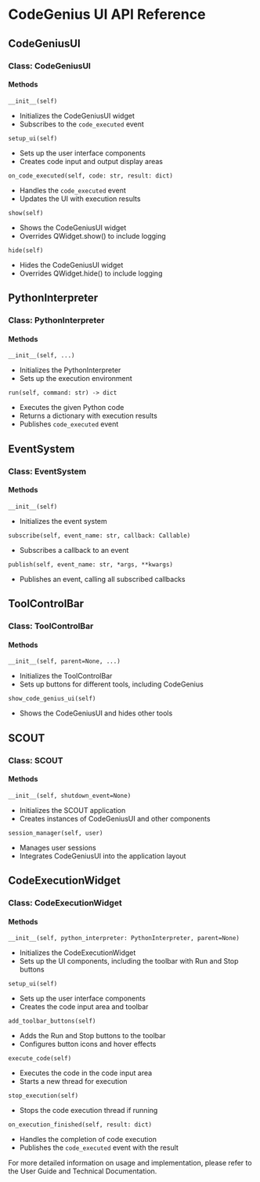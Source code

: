 # CodeGenius UI API Reference

## CodeGeniusUI

### Class: CodeGeniusUI

#### Methods

`__init__(self)`
- Initializes the CodeGeniusUI widget
- Subscribes to the `code_executed` event

`setup_ui(self)`
- Sets up the user interface components
- Creates code input and output display areas

`on_code_executed(self, code: str, result: dict)`
- Handles the `code_executed` event
- Updates the UI with execution results

`show(self)`
- Shows the CodeGeniusUI widget
- Overrides QWidget.show() to include logging

`hide(self)`
- Hides the CodeGeniusUI widget
- Overrides QWidget.hide() to include logging

## PythonInterpreter

### Class: PythonInterpreter

#### Methods

`__init__(self, ...)`
- Initializes the PythonInterpreter
- Sets up the execution environment

`run(self, command: str) -> dict`
- Executes the given Python code
- Returns a dictionary with execution results
- Publishes `code_executed` event

## EventSystem

### Class: EventSystem

#### Methods

`__init__(self)`
- Initializes the event system

`subscribe(self, event_name: str, callback: Callable)`
- Subscribes a callback to an event

`publish(self, event_name: str, *args, **kwargs)`
- Publishes an event, calling all subscribed callbacks

## ToolControlBar

### Class: ToolControlBar

#### Methods

`__init__(self, parent=None, ...)`
- Initializes the ToolControlBar
- Sets up buttons for different tools, including CodeGenius

`show_code_genius_ui(self)`
- Shows the CodeGeniusUI and hides other tools

## SCOUT

### Class: SCOUT

#### Methods

`__init__(self, shutdown_event=None)`
- Initializes the SCOUT application
- Creates instances of CodeGeniusUI and other components

`session_manager(self, user)`
- Manages user sessions
- Integrates CodeGeniusUI into the application layout

## CodeExecutionWidget

### Class: CodeExecutionWidget

#### Methods

`__init__(self, python_interpreter: PythonInterpreter, parent=None)`
- Initializes the CodeExecutionWidget
- Sets up the UI components, including the toolbar with Run and Stop buttons

`setup_ui(self)`
- Sets up the user interface components
- Creates the code input area and toolbar

`add_toolbar_buttons(self)`
- Adds the Run and Stop buttons to the toolbar
- Configures button icons and hover effects

`execute_code(self)`
- Executes the code in the code input area
- Starts a new thread for execution

`stop_execution(self)`
- Stops the code execution thread if running

`on_execution_finished(self, result: dict)`
- Handles the completion of code execution
- Publishes the `code_executed` event with the result

For more detailed information on usage and implementation, please refer to the User Guide and Technical Documentation.
